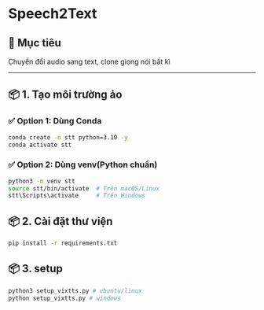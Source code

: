 # Speech2Text 

## 🚀 Mục tiêu

Chuyển đổi audio sang text, clone giọng nói bất kì

---

## 📦 1. Tạo môi trường ảo

### ✅ Option 1: Dùng Conda

```bash
conda create -n stt python=3.10 -y
conda activate stt
```

### ✅ Option 2: Dùng venv(Python chuẩn)

```bash
python3 -m venv stt
source stt/bin/activate  # Trên macOS/Linux
stt\Scripts\activate     # Trên Windows
```
## 📦 2. Cài đặt thư viện

```bash
pip install -r requirements.txt

```
## 📦 3. setup
```bash
python3 setup_vixtts.py # ubuntu/linux
python setup_vixtts.py # windows 
```



